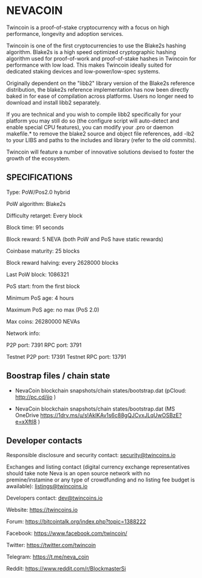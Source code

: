 NEVACOIN
======

Twincoin is a proof-of-stake cryptocurrency with a focus on high performance, longevity and adoption services.

Twincoin is one of the first cryptocurrencies to use the Blake2s hashing algorithm. Blake2s is a high speed optimized cryptographic hashing algorithm used for proof-of-work and proof-of-stake hashes in Twincoin for performance with low load. This makes Twincoin ideally suited for dedicated staking devices and low-power/low-spec systems.

Originally dependent on the "libb2" library version of the Blake2s reference distribution, the blake2s reference implementation has now been directly baked in for ease of compilation across platforms.  Users no longer need to download and install libb2 separately.

If you are technical and you wish to compile libb2 specifically for your platform you may still do so (the configure script will auto-detect and enable special CPU features), you can modify your .pro or daemon makefile.* to remove the blake2 source and object file references, add -lb2 to your LIBS and paths to the includes and library (refer to the old commits).

Twincoin will feature a number of innovative solutions devised to foster the growth of the ecosystem.

SPECIFICATIONS
--------------
Type:                   PoW/Pos2.0 hybrid

PoW algorithm:          Blake2s

Difficulty retarget:    Every block

Block time:             91 seconds

Block reward:           5 NEVA  (both PoW and PoS have static rewards)

Coinbase maturity:      25 blocks

Block reward halving:   every 2628000 blocks

Last PoW block:         1086321

PoS start:              from the first block

Minimum PoS age:        4 hours

Maximum PoS age:        no max (PoS 2.0)

Max coins:              26280000 NEVAs

Network info:

P2P port: 7391
RPC port: 3791

Testnet P2P port: 17391
Testnet RPC port: 13791

## Boostrap files / chain state

* NevaCoin blockchain snapshots/chain states/bootstrap.dat (pCloud: http://pc.cd/jjo )

* NevaCoin blockchain snapshots/chain states/bootstrap.dat (MS OneDrive https://1drv.ms/u/s!AklKAv1s6c88gQJCvxJLqUwOSBzE?e=xXftI8 )

## Developer contacts

Responsible disclosure and security contact: security@twincoins.io

Exchanges and listing contact (digital currency exchange representatives should take note Neva is an open source network with no premine/instamine or any type of crowdfunding and no listing fee budget is awailable): listings@twincoins.io

Developers contact: dev@twincoins.io

Website: https://twincoins.io

Forum: https://bitcointalk.org/index.php?topic=1388222

Facebook: https://www.facebook.com/twincoin/

Twitter: https://twitter.com/twincoin

Telegram: https://t.me/neva_coin

Reddit: https://www.reddit.com/r/BlockmasterSi
